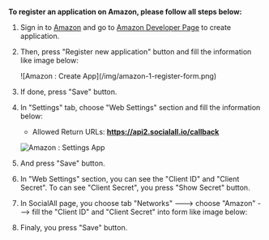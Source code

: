 __To register an application on Amazon, please follow all steps below:__

1. Sign in to [Amazon](https://login.amazon.com/) and go to [Amazon Developer Page](https://sellercentral.amazon.com/gp/homepage.html) to create application.
2. Then, press "Register new application" button and fill the information like image below:
    <div class="soclall-br"></div>
    ![Amazon : Create App](/img/amazon-1-register-form.png)
    <div class="soclall-br"></div>
3. If done, press "Save" button.
4. In "Settings" tab, choose "Web Settings" section and fill the information below:
    * Allowed Return URLs: __https://api2.socialall.io/callback__
    
    ![Amazon : Settings App](/img/amazon-2-settings-form.png)
    <div class="soclall-br"></div>
    
5. And press "Save" button.
6. In "Web Settings" section, you can see the "Client ID" and "Client Secret". To can see "Client Secret", you press "Show Secret" button.
9. In SocialAll page, you choose tab "Networks" ---> choose "Amazon" ---> fill the "Client ID" and "Client Secret" into form like image below:
10. Finaly, you press "Save" button.
